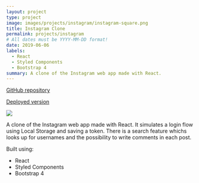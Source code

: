 ```yaml
---
layout: project
type: project
image: images/projects/instagram/instagram-square.png
title: Instagram Clone
permalink: projects/instagram
# All dates must be YYYY-MM-DD format!
date: 2019-06-06
labels:
  - React
  - Styled Components
  - Bootstrap 4
summary: A clone of the Instagram web app made with React.
---
```

<a href="https://github.com/daquinons/React-Insta-Clone"><i class="large github icon"></i>GitHub repository</a>
<p><a href="https://david-react-insta.netlify.com"><i class="large world icon"></i>Deployed version</a></p>

<img class="ui image" src="{{ site.baseurl }}/images/projects/instagram/instagram.jpg">

<p>A clone of the Instagram web app made with React. It simulates a login flow using Local Storage and saving a token. There is a search feature whichs looks up for usernames and the possibility to write comments in each post.</p>

Built using:
- React
- Styled Components
- Bootstrap 4

<br />
<br />